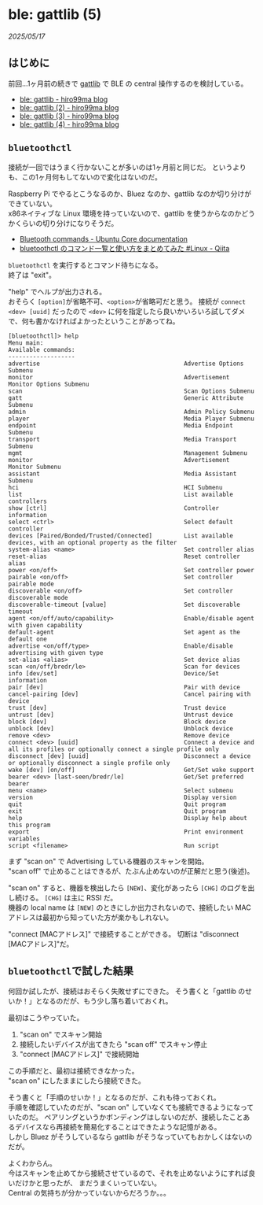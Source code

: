 # ble: gattlib (5)

_2025/05/17_

## はじめに

前回...1ヶ月前の続きで [gattlib](https://github.com/labapart/gattlib) で BLE の central 操作するのを検討している。  

* [ble: gattlib - hiro99ma blog](https://blog.hirokuma.work/2025/03/20250331-ble.html)
* [ble: gattlib (2) - hiro99ma blog](https://blog.hirokuma.work/2025/04/20250404-ble.html)
* [ble: gattlib (3) - hiro99ma blog](https://blog.hirokuma.work/2025/04/20250405-ble.html)
* [ble: gattlib (4) - hiro99ma blog](https://blog.hirokuma.work/2025/04/20250406-ble.html)

## `bluetoothctl`

接続が一回ではうまく行かないことが多いのは1ヶ月前と同じだ。
というよりも、この1ヶ月何もしてないので変化はないのだ。

Raspberry Pi でやるとこうなるのか、Bluez なのか、gattlib なのか切り分けができていない。  
x86ネイティブな Linux 環境を持っていないので、gattlib を使うからなのかどうかくらいの切り分けになりそうだ。

* [Bluetooth commands - Ubuntu Core documentation](https://documentation.ubuntu.com/core/explanation/system-snaps/bluetooth/commands/index.html)
* [bluetoothctl のコマンド一覧と使い方をまとめてみた #Linux - Qiita](https://qiita.com/noraworld/items/55c0cb1eb52cf8dccc12#connect)

`bluetoothctl` を実行するとコマンド待ちになる。  
終了は "exit"。

"help" でヘルプが出力される。  
おそらく `[option]`が省略不可、`<option>`が省略可だと思う。
接続が `connect <dev> [uuid]` だったので `<dev>` に何を指定したら良いかいろいろ試してダメで、何も書かなければよかったということがあってね。

```console
[bluetoothctl]> help
Menu main:
Available commands:
-------------------
advertise                                         Advertise Options Submenu
monitor                                           Advertisement Monitor Options Submenu
scan                                              Scan Options Submenu
gatt                                              Generic Attribute Submenu
admin                                             Admin Policy Submenu
player                                            Media Player Submenu
endpoint                                          Media Endpoint Submenu
transport                                         Media Transport Submenu
mgmt                                              Management Submenu
monitor                                           Advertisement Monitor Submenu
assistant                                         Media Assistant Submenu
hci                                               HCI Submenu
list                                              List available controllers
show [ctrl]                                       Controller information
select <ctrl>                                     Select default controller
devices [Paired/Bonded/Trusted/Connected]         List available devices, with an optional property as the filter
system-alias <name>                               Set controller alias
reset-alias                                       Reset controller alias
power <on/off>                                    Set controller power
pairable <on/off>                                 Set controller pairable mode
discoverable <on/off>                             Set controller discoverable mode
discoverable-timeout [value]                      Set discoverable timeout
agent <on/off/auto/capability>                    Enable/disable agent with given capability
default-agent                                     Set agent as the default one
advertise <on/off/type>                           Enable/disable advertising with given type
set-alias <alias>                                 Set device alias
scan <on/off/bredr/le>                            Scan for devices
info [dev/set]                                    Device/Set information
pair [dev]                                        Pair with device
cancel-pairing [dev]                              Cancel pairing with device
trust [dev]                                       Trust device
untrust [dev]                                     Untrust device
block [dev]                                       Block device
unblock [dev]                                     Unblock device
remove <dev>                                      Remove device
connect <dev> [uuid]                              Connect a device and all its profiles or optionally connect a single profile only
disconnect [dev] [uuid]                           Disconnect a device or optionally disconnect a single profile only
wake [dev] [on/off]                               Get/Set wake support
bearer <dev> [last-seen/bredr/le]                 Get/Set preferred bearer
menu <name>                                       Select submenu
version                                           Display version
quit                                              Quit program
exit                                              Quit program
help                                              Display help about this program
export                                            Print environment variables
script <filename>                                 Run script
```

まず "scan on" で Advertising している機器のスキャンを開始。  
"scan off" で止めることはできるが、たぶん止めないのが正解だと思う(後述)。

"scan on" すると、機器を検出したら `[NEW]`、変化があったら `[CHG]` のログを出し続ける。
`[CHG]` は主に RSSI だ。  
機器の local name は `[NEW]` のときにしか出力されないので、接続したい MACアドレスは最初から知っていた方が楽かもしれない。

"connect [MACアドレス]" で接続することができる。
切断は "disconnect [MACアドレス]"だ。

## `bluetoothctl`で試した結果

何回か試したが、接続はおそらく失敗せずにできた。
そう書くと「gattlib のせいか！」となるのだが、もう少し落ち着いておくれ。

最初はこうやっていた。

1. "scan on" でスキャン開始
2. 接続したいデバイスが出てきたら "scan off" でスキャン停止
3. "connect [MACアドレス]" で接続開始

この手順だと、最初は接続できなかった。  
"scan on" にしたままにしたら接続できた。

そう書くと「手順のせいか！」となるのだが、これも待っておくれ。  
手順を確認していたのだが、"scan on" していなくても接続できるようになっていたのだ。
ペアリングというかボンディングはしないのだが、接続したことあるデバイスなら再接続を簡易化することはできたような記憶がある。  
しかし Bluez がそうしているなら gattlib がそうなっていてもおかしくはないのだが。

よくわからん。  
今はスキャンを止めてから接続させているので、それを止めないようにすれば良いだけかと思ったが、
まだうまくいっていない。  
Central の気持ちが分かっていないからだろうか。。。
